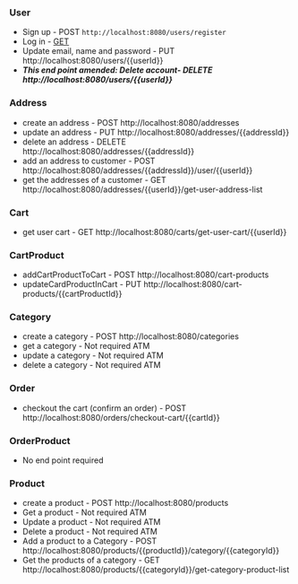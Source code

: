 ### User
* Sign up -                             POST ```http://localhost:8080/users/register```
* Log in -                              [GET](http://localhost:8080/users/{{email}}/{{password}})
* Update email, name and password -     PUT http://localhost:8080/users/{{userId}}
* ***This end point amended: Delete account-    DELETE http://localhost:8080/users/{{userId}}***


### Address
* create an address -                    POST http://localhost:8080/addresses
* update an address -                    PUT http://localhost:8080/addresses/{{addressId}}
* delete an address -                    DELETE http://localhost:8080/addresses/{{addressId}}
* add an address to customer -           POST http://localhost:8080/addresses/{{addressId}}/user/{{userId}}
* get the addresses of a customer -      GET http://localhost:8080/addresses/{{userId}}/get-user-address-list

### Cart
* get user cart -                        GET http://localhost:8080/carts/get-user-cart/{{userId}}

### CartProduct
* addCartProductToCart -                 POST http://localhost:8080/cart-products
* updateCardProductInCart -              PUT http://localhost:8080/cart-products/{{cartProductId}}

### Category
* create a category -                    POST http://localhost:8080/categories
* get a category -                        Not required ATM
* update a category -                     Not required ATM
* delete a category -                     Not required ATM


### Order
* checkout the cart (confirm an order) - POST http://localhost:8080/orders/checkout-cart/{{cartId}}

### OrderProduct
* No end point required

### Product
* create a product -                      POST http://localhost:8080/products
* Get a product -                         Not required ATM
* Update a product -                      Not required ATM
* Delete a product -                      Not required ATM
* Add a product to a Category -           POST http://localhost:8080/products/{{productId}}/category/{{categoryId}}
* Get the products of a category -        GET http://localhost:8080/products/{{categoryId}}/get-category-product-list



